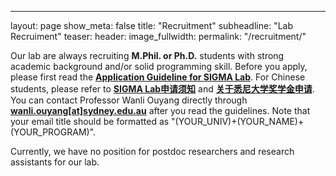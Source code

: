 ---
layout: page
show_meta: false
title: "Recruitment"
subheadline: "Lab Recruiment"
teaser: 
header:
   image_fullwidth: 
permalink: "/recruitment/"


Our lab are always recruiting **M.Phil. or Ph.D.** students with strong academic background and/or solid programming skill. Before you apply, please first read the [**Application Guideline for SIGMA Lab**](/guidelines/guideline_eng.pdf). For Chinese students, please refer to [**SIGMA Lab申请须知**](/guidelines/guideline_chinese.pdf) and [**关于悉尼大学奖学金申请**](/guidelines/scholarship_chi.pdf). You can contact Professor Wanli Ouyang directly through [**wanli.ouyang[at]sydney.edu.au**](mailto:sigma.usyd@gmail.com) after you read the guidelines. Note that your email title should be formatted as "(YOUR_UNIV)+(YOUR_NAME)+(YOUR_PROGRAM)".

Currently, we have no position for postdoc researchers and research assistants for our lab.
